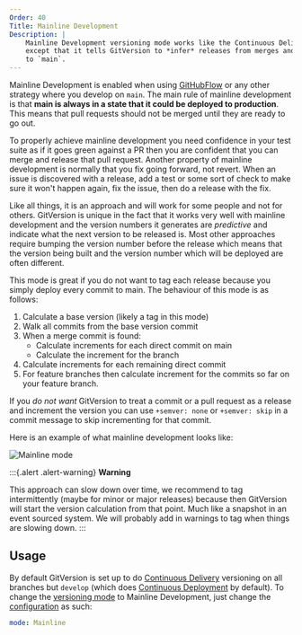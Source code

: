 ```yaml
---
Order: 40
Title: Mainline Development
Description: |
    Mainline Development versioning mode works like the Continuous Delivery,
    except that it tells GitVersion to *infer* releases from merges and commits
    to `main`.
---
```


Mainline Development is enabled when using
[GitHubFlow](../../git-branching-strategies/githubflow) or any other strategy
where you develop on `main`. The main rule of mainline development is that
**main is always in a state that it could be deployed to production**. This
means that pull requests should not be merged until they are ready to go out.

To properly achieve mainline development you need confidence in your test suite
as if it goes green against a PR then you are confident that you can merge and
release that pull request. Another property of mainline development is normally
that you fix going forward, not revert. When an issue is discovered with a
release, add a test or some sort of check to make sure it won't happen again,
fix the issue, then do a release with the fix.

Like all things, it is an approach and will work for some people and not for
others. GitVersion is unique in the fact that it works very well with mainline
development and the version numbers it generates are *predictive* and indicate
what the next version to be released is. Most other approaches require bumping
the version number before the release which means that the version being built
and the version number which will be deployed are often different.

This mode is great if you do not want to tag each release because you simply
deploy every commit to main. The behaviour of this mode is as follows:

1. Calculate a base version (likely a tag in this mode)
2. Walk all commits from the base version commit
3. When a merge commit is found:
    - Calculate increments for each direct commit on main
    - Calculate the increment for the branch
4. Calculate increments for each remaining direct commit
5. For feature branches then calculate increment for the commits so far on your
   feature branch.

If you *do not want* GitVersion to treat a commit or a pull request as a release
and increment the version you can use `+semver: none` or `+semver: skip` in a
commit message to skip incrementing for that commit.

Here is an example of what mainline development looks like:

![Mainline mode](../../img/mainline-mode.png)

:::{.alert .alert-warning}
**Warning**

This approach can slow down over time, we recommend to tag
intermittently (maybe for minor or major releases) because then GitVersion
will start the version calculation from that point. Much like a snapshot in an
event sourced system. We will probably add in warnings to tag when things are
slowing down.
:::

## Usage
By default GitVersion is set up to do [Continuous Delivery](continuous-delivery)
versioning on all branches but `develop` (which does
[Continuous Deployment](continuous-deployment) by default). To change the
[versioning mode](versioning-mode) to Mainline Development, just
change the [configuration](../../configuration) as such:

```yaml
mode: Mainline
```
